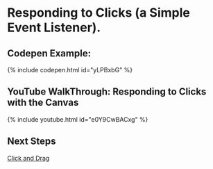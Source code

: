 # Responding to Clicks (a Simple Event Listener).

## Codepen Example:
{% include codepen.html id="yLPBxbG" %}

## YouTube WalkThrough: Responding to Clicks with the Canvas
{% include youtube.html id="e0Y9CwBACxg" %}

## Next Steps
[Click and Drag](click_and_drag.md)